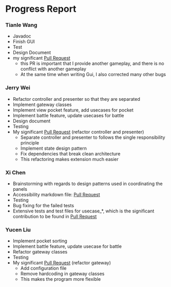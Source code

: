# Progress Report

### Tianle Wang

- Javadoc
- Finish GUI
- Test
- Design Document
- my
  significant [Pull Request](https://github.com/CSC207-UofT/course-project-jerry-text-adventure/commit/f5aca2c7687d6ffa44c60775ebf3964989b0c432)
    - this PR is important that I provide another gameplay, and there is no conflict with another gameplay
    - At the same time when writing Gui, I also corrected many other bugs

### Jerry Wei

- Refactor controller and presenter so that they are separated
- Implement gateway classes
- Implement view pocket feature, add usecases for pocket
- Implement battle feature, update usecases for battle
- Design document
- Testing
- My significant [Pull Request](https://github.com/CSC207-UofT/course-project-jerry-text-adventure/pull/15) (refactor
  controller and presenter)
    - Separate controller and presenter to follows the single responsibility principle
    - Implement state design pattern
    - Fix dependencies that break clean architecture
    - This refactoring makes extension much easier

### Xi Chen

- Brainstorming with regards to design patterns used in coordinating the panels
- Accessibility markdown file: [Pull Request](https://github.com/CSC207-UofT/course-project-jerry-text-adventure/pull/46)
- Testing
- Bug fixing for the failed tests
- Extensive tests and test files for usecase_*, which is the significant contribution to be found in
[Pull Request](https://github.com/CSC207-UofT/course-project-jerry-text-adventure/pull/51)

### Yucen Liu

- Implement pocket sorting
- Implement battle feature, update usecase for battle
- Refactor gateway classes
- Testing
- My significant [Pull Request](https://github.com/CSC207-UofT/course-project-jerry-text-adventure/pull/42) (refactor
  gateway)
    - Add configuration file
    - Remove hardcoding in gateway classes
    - This makes the program more flexible



